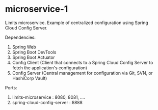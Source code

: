 # microservice-1
Limits microservice. Example of centralized configuration using Spring Cloud Config Server.

Dependencies:
1. Spring Web
2. Spring Boot DevTools
3. Spring Boot Actuator
4. Config Client (Client that connects to a Spring Cloud Config Server to fetch the application's configuration)
5. Config Server (Central management for configuration via Git, SVN, or HashiCorp Vault)

Ports:
1. limits-microservice : 8080, 8081, ....
2. spring-cloud-config-server : 8888
